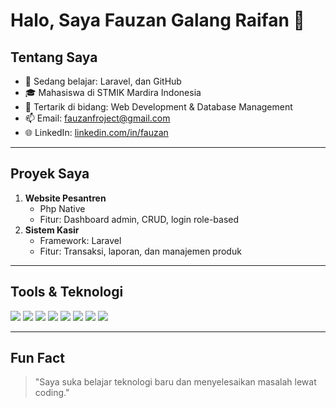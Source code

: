 # Halo, Saya Fauzan Galang Raifan 👋
## Tentang Saya
- 🌱 Sedang belajar: Laravel, dan GitHub
- 🎓 Mahasiswa di STMIK Mardira Indonesia
- 💼 Tertarik di bidang: Web Development & Database Management
- 📫 Email: fauzanfroject@gmail.com
- 🌐 LinkedIn: [linkedin.com/in/fauzan](https://linkedin.com/in/fauzan)

---

## Proyek Saya
1. **Website Pesantren**
   - Php Native
   - Fitur: Dashboard admin, CRUD, login role-based
2. **Sistem Kasir**
   - Framework: Laravel
   - Fitur: Transaksi, laporan, dan manajemen produk

---

## Tools & Teknologi

<p>
  <img src="https://img.shields.io/badge/PHP-777BB4?style=for-the-badge&logo=php&logoColor=white" />
  <img src="https://img.shields.io/badge/Laravel-FF2D20?style=for-the-badge&logo=laravel&logoColor=white" />
  <img src="https://img.shields.io/badge/MySQL-4479A1?style=for-the-badge&logo=mysql&logoColor=white" />
  <img src="https://img.shields.io/badge/HTML5-E34F26?style=for-the-badge&logo=html5&logoColor=white" />
  <img src="https://img.shields.io/badge/CSS3-1572B6?style=for-the-badge&logo=css3&logoColor=white" />
  <img src="https://img.shields.io/badge/JavaScript-F7DF1E?style=for-the-badge&logo=javascript&logoColor=black" />
  <img src="https://img.shields.io/badge/Git-F05032?style=for-the-badge&logo=git&logoColor=white" />
  <img src="https://img.shields.io/badge/GitHub-181717?style=for-the-badge&logo=github&logoColor=white" />
</p>

---

## Fun Fact
> "Saya suka belajar teknologi baru dan menyelesaikan masalah lewat coding."
